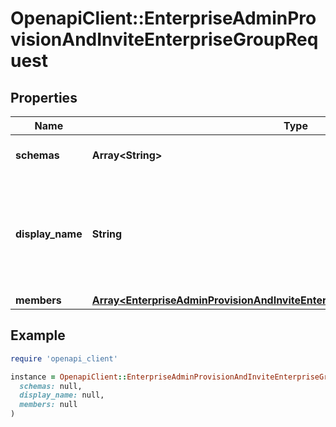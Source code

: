 # OpenapiClient::EnterpriseAdminProvisionAndInviteEnterpriseGroupRequest

## Properties

| Name | Type | Description | Notes |
| ---- | ---- | ----------- | ----- |
| **schemas** | **Array&lt;String&gt;** | The SCIM schema URIs. |  |
| **display_name** | **String** | The name of the SCIM group. This must match the GitHub organization that the group maps to. |  |
| **members** | [**Array&lt;EnterpriseAdminProvisionAndInviteEnterpriseGroupRequestMembersInner&gt;**](EnterpriseAdminProvisionAndInviteEnterpriseGroupRequestMembersInner.md) |  | [optional] |

## Example

```ruby
require 'openapi_client'

instance = OpenapiClient::EnterpriseAdminProvisionAndInviteEnterpriseGroupRequest.new(
  schemas: null,
  display_name: null,
  members: null
)
```

